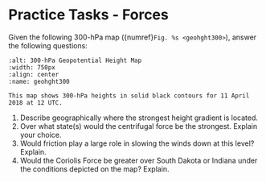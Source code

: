 # Practice Tasks - Forces

Given the following 300-hPa map ({numref}`Fig. %s <geohght300>`), answer the following questions:
```{figure} ../../images/geopotential_heights_300hPa_2018041112.png
:alt: 300-hPa Geopotential Height Map
:width: 750px
:align: center
:name: geohght300

This map shows 300-hPa heights in solid black contours for 11 April 2018 at 12 UTC.
```
  1. Describe geographically where the strongest height gradient is located.
  2. Over what state(s) would the centrifugal force be the strongest. Explain your choice.
  3. Would friction play a large role in slowing the winds down at this level? Explain.
  4. Would the Coriolis Force be greater over South Dakota or Indiana under the conditions
     depicted on the map? Explain.